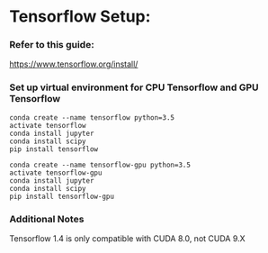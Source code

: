 # Tensorflow Setup:

### Refer to this guide:
https://www.tensorflow.org/install/


### Set up virtual environment for CPU Tensorflow and GPU Tensorflow
```
conda create --name tensorflow python=3.5
activate tensorflow
conda install jupyter
conda install scipy
pip install tensorflow
```

```
conda create --name tensorflow-gpu python=3.5
activate tensorflow-gpu
conda install jupyter
conda install scipy
pip install tensorflow-gpu
```

### Additional Notes
Tensorflow 1.4 is only compatible with CUDA 8.0, not CUDA 9.X
